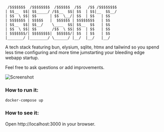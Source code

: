 ```
 /$$$$$$$  /$$$$$$$$  /$$$$$$  /$$   /$$ /$$$$$$$$
| $$__  $$| $$_____/ /$$__  $$| $$  | $$|__  $$__/
| $$  \ $$| $$      | $$  \__/| $$  | $$   | $$
| $$$$$$$ | $$$$$   |  $$$$$$ | $$$$$$$$   | $$
| $$__  $$| $$__/    \____  $$| $$__  $$   | $$
| $$  \ $$| $$       /$$  \ $$| $$  | $$   | $$
| $$$$$$$/| $$$$$$$$|  $$$$$$/| $$  | $$   | $$
|_______/ |________/ \______/ |__/  |__/   |__/
``````

A tech stack featuring bun, elysium, sqlite, htmx and tailwind so you spend less time configuring and more time jumstarting your bleeding edge webapp startup.

Feel free to ask questions or add improvements.

![Screenshot](app-screenshot.png)

### How to run it:

`docker-compose up`

### How to see it:

Open http://localhost:3000 in your browser.
